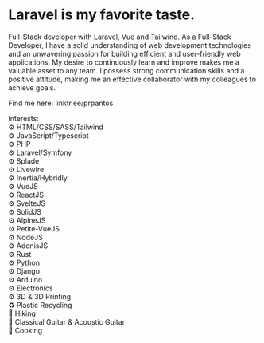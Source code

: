 # Laravel is my favorite taste.

Full-Stack developer with Laravel, Vue and Tailwind. As a Full-Stack Developer, I have a solid understanding of web development technologies and an unwavering passion for building efficient and user-friendly web applications. My desire to continuously learn and improve makes me a valuable asset to any team. I possess strong communication skills and a positive attitude, making me an effective collaborator with my colleagues to achieve goals.

Find me here: linktr.ee/prpantos

Interests:<br>
⚙️ HTML/CSS/SASS/Tailwind<br>
⚙️ JavaScript/Typescript<br>
⚙️ PHP<br>
⚙️ Laravel/Symfony<br>
⚙️ Splade<br>
⚙️ Livewire<br>
⚙️ Inertia/Hybridly<br>
⚙️ VueJS<br>
⚙️ ReactJS<br>
⚙️ SvelteJS<br>
⚙️ SolidJS<br>
⚙️ AlpineJS<br>
⚙️ Petite-VueJS<br>
⚙️ NodeJS<br>
⚙️ AdonisJS<br>
⚙️ Rust<br>
⚙️ Python<br>
⚙️ Django<br>
⚙️ Arduino<br>
⚙️ Electronics<br>
⚙️ 3D & 3D Printing<br>
♻️ Plastic Recycling<br>
🧗 Hiking<br>
🎼 Classical Guitar & Acoustic Guitar<br>
🥗 Cooking<br>
